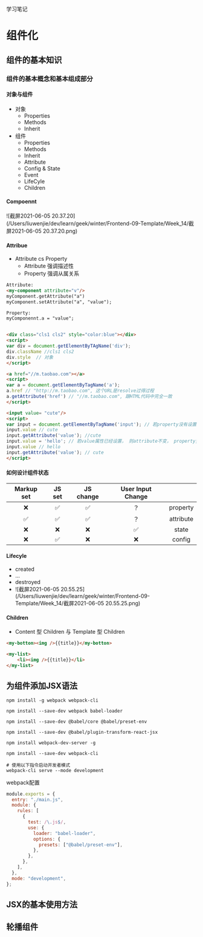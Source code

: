 学习笔记

# 组件化



## 组件的基本知识



### 组件的基本概念和基本组成部分

#### 对象与组件

- 对象
  - Properties
  - Methods
  - Inherit
- 组件
  - Properties
  - Methods
  - Inherit
  - Attribute
  - Config & State
  - Event
  - LifeCyle
  - Children



#### Compoennt

![截屏2021-06-05 20.37.20](/Users/liuwenjie/dev/learn/geek/winter/Frontend-09-Template/Week_14/截屏2021-06-05 20.37.20.png)



#### Attribue

- Attribute cs Property
  - Attribute 强调描述性
  - Property 强调从属关系

```html
Attribute:
<my-component attribute="v"/>
myComponent.getAttribute("a")
myComponent.setAttribute("a", "value");

Property:
myComponennt.a = "value";


<div class="cls1 cls2" style="color:blue"></div>
<script>
var div = document.getElementByTAgName('div');
div.className //cls1 cls2
div.style  // 对象
</script>

<a href="//m.taobao.com"></a>
<script>
var a = document.getElementByTagName('a');
a.href // "http://m.taobao.com", 这个URL是resolve过得过程
a.getAttribute('href') // "//m.taobao.com", 跟HTML代码中完全一致
</script>

<input value= "cute"/>
<script>
var input = document.getElementByTagName('input'); // 若property没有设置，则结果是attribute
input.value // cute
input.getAttribute('value'); //cute
input.value = 'hello'; // 若value属性已经设置， 则attribute不变， property变化，元素上世纪的效果是property优先
input.value // hello
input.getAttribute('value'); // cute
</script>
```





#### 如何设计组件状态

| Markup set | JS set | JS change | User Input Change |           |
| :--------: | :----: | :-------: | :---------------: | :-------: |
|     ❌      |   ✅    |     ✅     |        ？         | property  |
|     ✅      |   ✅    |     ✅     |        ？         | attribute |
|     ❌      |   ❌    |     ❌     |         ✅         |   state   |
|     ❌      |   ✅    |     ❌     |         ❌         |  config   |





#### Lifecyle

- created
- ...
- destroyed
- ![截屏2021-06-05 20.55.25](/Users/liuwenjie/dev/learn/geek/winter/Frontend-09-Template/Week_14/截屏2021-06-05 20.55.25.png)



#### Children

- Content 型 Children 与 Template 型 Children

```html
<my-botton><img />{{title}}</my-botton>

<my-list>
	<li><img />{{title}}</li>
</my-list>
```





## 为组件添加JSX语法

```shell
npm install -g webpack webpack-cli

npm install --save-dev webpack babel-loader

npm install --save-dev @babel/core @babel/preset-env

npm install --save-dev @babel/plugin-transform-react-jsx

npm install webpack-dev-server -g

npm install --save-dev webpack-cli 

# 使用以下指令启动开发者模式
webpack-cli serve --mode development
```

webpack配置

```js
module.exports = {
  entry: "./main.js",
  module: {
    rules: [
      {
        test: /\.js$/,
        use: {
          loader: "babel-loader",
          options: {
            presets: ["@babel/preset-env"],
          },
        },
      },
    ],
  },
  mode: "development",
};

```



## JSX的基本使用方法



## 轮播组件

